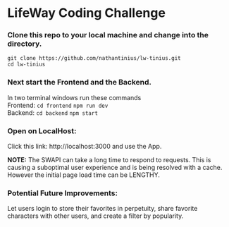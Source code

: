 # LifeWay Coding Challenge

### Clone this repo to your local machine and change into the directory.

`git clone https://github.com/nathantinius/lw-tinius.git` \
`cd lw-tinius`

### Next start the Frontend and the Backend.
In two terminal windows run these commands \
Frontend: `cd frontend` `npm run dev` \
Backend: `cd backend` `npm start`

### Open on LocalHost: 
Click this link: http://localhost:3000 and use the App.

**NOTE:**  The SWAPI can take a long time to respond to requests. This is causing a suboptimal user experience and is being resolved with a cache. However the initial page load time can be LENGTHY.

### Potential Future Improvements: 
Let users login to store their favorites in perpetuity, share favorite characters with other users, and create a filter by popularity.
